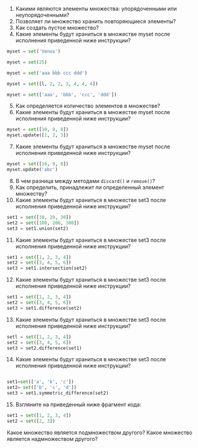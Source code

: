 1. Какими являются элементы множества: упорядоченными или неупорядоченными?
2. Позволяет ли множество хранить повторяющиеся элементы?
3. Как создать пустое множество?
4. Какие элементы будут храниться в множестве myset после исполнения приведенной ниже инструкции?
```python
myset = set('Venus')

myset = set(25)

myset = set('aaa bbb ccc ddd')

myset = set([l, 2, 2, 3, 4, 4, 4])

myset = set(['aaa', 'bbb', 'ccc', 'ddd'])
```

5. Как определяется количество элементов в множестве?
6. Какие элементы будут храниться в множестве myset после исполнения приведенной ниже инструкции?
```python
myset = set([10, 9, 8]) 
myset.update([1, 2, 3])
```

7. Какие элементы будут храниться в множестве myset после исполнения приведенной ниже инструкции?

```python
myset = set([10, 9, 8])
myset.update('abc')
```
8. В чем разница между методами `discard()` и `remove()`?
9. Как определить, принадлежит ли определенный элемент множеству?
10. Какие элементы будут храниться в множестве set3 после исполнения приведенной ниже инструкции?
```python
set1 = set([10, 20, 30]) 
set2 = set([100, 200, 300]) 
set3 = set1.union(set2)
```
11. Какие элементы будут храниться в множестве set3 после исполнения приведенной ниже инструкции?
```python
set1 = set([1, 2, 3, 4])
set2 = set([3, 4, 5, 6])
set3 = set1.intersection(set2)
```
12. Какие элементы будут храниться в множестве set3 после исполнения приведенной ниже инструкции?
```python
set1 = set([1, 2, 3, 4]) 
set2 = set([3, 4, 5, 6]) 
set3 = set1.difference(set2)
```
13. Какие элементы будут храниться в множестве set3 после исполнения приведенной ниже инструкции?
```python
setl = set([1, 2, 3, 4]) 
set2 = set([3, 4, 5, 6]) 
set3 = set2.difference(set1)
```
14. Какие элементы будут храниться в множестве set3 после исполнения приведенной ниже инструкции?
```python

set1=set(['a', 'b', 'c'])
set2= set(['b', 'c', 'd'])
set3 = set1.symmetric_difference(set2)
```
15. Взгляните на приведенный ниже фрагмент кода:
```python
set1 = set([1, 2, 3, 4]) 
set2 = set([2, 3])
```
Какое множество является подмножеством другого? Какое множество является надмножеством другого?
